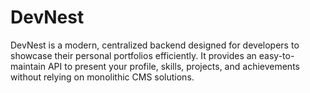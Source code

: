 # DevNest
DevNest is a modern, centralized backend designed for developers to showcase their personal portfolios efficiently. It provides an easy-to-maintain API to present your profile, skills, projects, and achievements without relying on monolithic CMS solutions.
